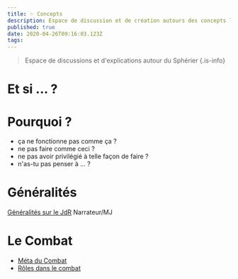 ```yaml
---
title: ✨ Concepts
description: Espace de discussion et de création autours des concepts liées à la création du sphérier.
published: true
date: 2020-04-26T09:16:03.123Z
tags: 
---
```


> Espace de discussions et d'explications autour du Sphérier
{.is-info}

# Et si ... ?

# Pourquoi ?

- ça ne fonctionne pas comme ça ?
- ne pas faire comme ceci ?
- ne pas avoir privilégié à telle façon de faire ?
- n'as-tu pas penser à ... ?

# Généralités 

[Généralités sur le JdR](jdr) 
Narrateur/MJ

# Le Combat

- [Méta du Combat](meta-combat)
- [Rôles dans le combat](rôles-combat)